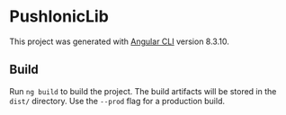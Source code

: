 # PushIonicLib

This project was generated with [Angular CLI](https://github.com/angular/angular-cli) version 8.3.10.

## Build

Run `ng build` to build the project. The build artifacts will be stored in the `dist/` directory. Use the `--prod` flag for a production build.